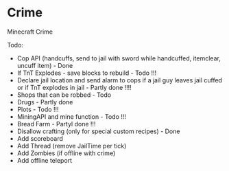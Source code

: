 # Crime
Minecraft Crime

Todo:
- Cop API (handcuffs, send to jail with sword while handcuffed, itemclear, uncuff item) - Done
- If TnT Explodes - save blocks to rebuild - Todo !!!
- Declare jail location and send alarm to cops if a jail guy leaves jail cuffed or if TnT explodes in jail - Partly done !!!!
- Shops that can be robbed - Todo
- Drugs - Partly done
- Plots - Todo !!!
- MiningAPI and mine function - Todo !!!
- Bread Farm - Partyl done !!!
- Disallow crafting (only for special custom recipes) - Done
- Add scoreboard
- Add Thread (remove JailTime per tick)
- Add Zombies (if offline with crime)
- Add offline teleport